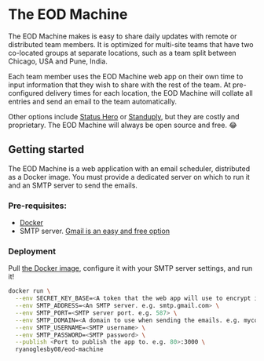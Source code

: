 # The EOD Machine

The EOD Machine makes is easy to share daily updates with remote or distributed team members. It is optimized for multi-site teams that have two co-located groups at separate locations, such as a team split between Chicago, USA and Pune, India.

Each team member uses the EOD Machine web app on their own time to input information that they wish to share with the rest of the team. At pre-configured delivery times for each location, the EOD Machine will collate all entries and send an email to the team automatically.

Other options include [Status Hero](https://statushero.com/) or [Standuply](https://standuply.com/), but they are costly and proprietary. The EOD Machine will always be open source and free. :joy:

## Getting started

The EOD Machine is a web application with an email scheduler, distributed as a Docker image. You must provide a dedicated server on which to run it and an SMTP server to send the emails.

### Pre-requisites:

* [Docker](https://docs.docker.com/)
* SMTP server. [Gmail is an easy and free option](https://support.google.com/a/answer/176600?hl=en)

### Deployment

Pull [the Docker image](https://hub.docker.com/r/ryanoglesby08/eod-machine/), configure it with your SMTP server settings, and run it!

```sh
docker run \
  --env SECRET_KEY_BASE=<A token that the web app will use to encrypt its session information> \
  --env SMTP_ADDRESS=<An SMTP server. e.g. smtp.gmail.com> \
  --env SMTP_PORT=<SMTP server port. e.g. 587> \
  --env SMTP_DOMAIN=<A domain to use when sending the emails. e.g. mycompany.com> \
  --env SMTP_USERNAME=<SMTP username> \
  --env SMTP_PASSWORD=<SMTP password> \
  --publish <Port to publish the app to. e.g. 80>:3000 \
  ryanoglesby08/eod-machine
```
